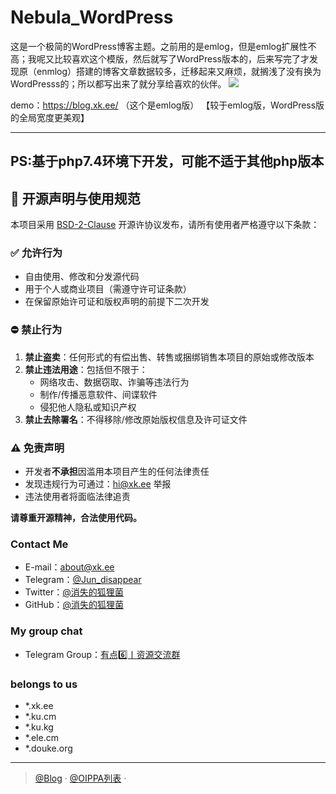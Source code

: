 # Nebula_WordPress
这是一个极简的WordPress博客主题。之前用的是emlog，但是emlog扩展性不高；我呢又比较喜欢这个模版，然后就写了WordPress版本的，后来写完了才发现原（enmlog）搭建的博客文章数据较多，迁移起来又麻烦，就搁浅了没有换为WordPresss的；所以都写出来了就分享给喜欢的伙伴。
<img src="https://apac.ele.cm/Github/image/Nebula_wordperss.png"/>

demo：https://blog.xk.ee/ （这个是emlog版）
【较于emlog版，WordPress版的全局宽度更美观】

--------------------------------------------------------------------
PS:基于php7.4环境下开发，可能不适于其他php版本</br>
--------------------------------------------------------------------
## 📜 开源声明与使用规范

本项目采用 [BSD-2-Clause](https://opensource.org/license/apl1-0-php) 开源许协议发布，请所有使用者严格遵守以下条款：

### ✅ 允许行为
- 自由使用、修改和分发源代码
- 用于个人或商业项目（需遵守许可证条款）
- 在保留原始许可证和版权声明的前提下二次开发

### ⛔ 禁止行为
1. **禁止盗卖**：任何形式的有偿出售、转售或捆绑销售本项目的原始或修改版本
2. **禁止违法用途**：包括但不限于：
   - 网络攻击、数据窃取、诈骗等违法行为
   - 制作/传播恶意软件、间谍软件
   - 侵犯他人隐私或知识产权
3. **禁止去除署名**：不得移除/修改原始版权信息及许可证文件

### ⚠️ 免责声明
- 开发者**不承担**因滥用本项目产生的任何法律责任
- 发现违规行为可通过：hi@xk.ee 举报
- 违法使用者将面临法律追责

**请尊重开源精神，合法使用代码。**

### Contact Me
- E-mail：about@xk.ee
- Telegram：[@Jun_disappear](https://t.me/Jun_disappear)
- Twitter：[@消失的狐狸菌](https://x.com/Jun_disappear)
- GitHub：[@消失的狐狸菌](https://github.com/tianunusual)

### My group chat

- Telegram Group：[有点6️⃣丨资源交流群](https://t.me/udian6)


### belongs to us

- *.xk.ee
- *.ku.cm
- *.ku.kg
- *.ele.cm
- *.douke.org
---

> [@Blog](https://blog.xk.ee/) · [@OIPPA列表](https://list.xk.ee) · 


